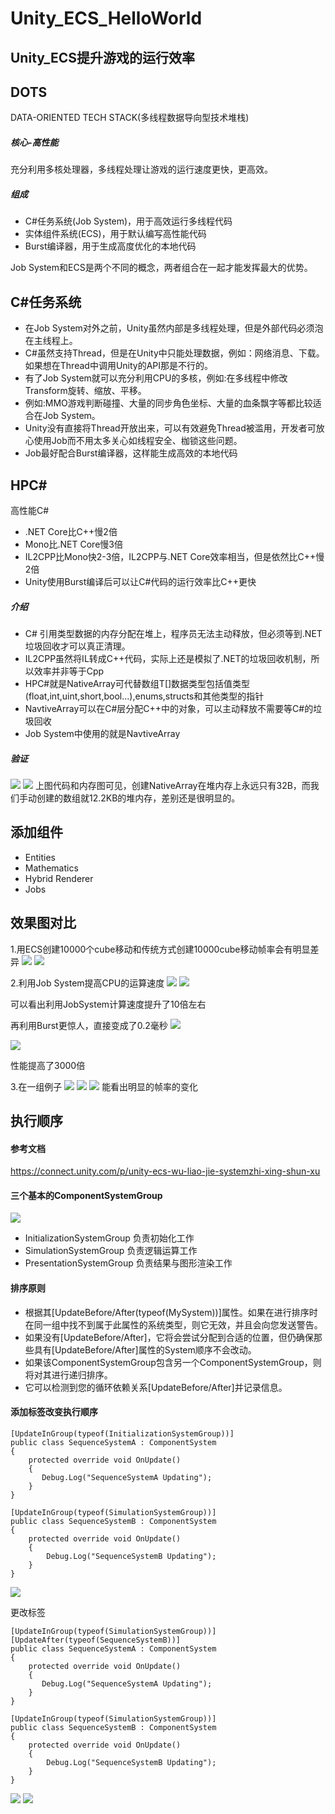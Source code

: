 # Unity_ECS_HelloWorld
## Unity_ECS提升游戏的运行效率

## DOTS
DATA-ORIENTED TECH STACK(多线程数据导向型技术堆栈)

##### 核心-高性能
充分利用多核处理器，多线程处理让游戏的运行速度更快，更高效。

##### 组成
* C#任务系统(Job System)，用于高效运行多线程代码
* 实体组件系统(ECS)，用于默认编写高性能代码
* Burst编译器，用于生成高度优化的本地代码

Job System和ECS是两个不同的概念，两者组合在一起才能发挥最大的优势。

## C#任务系统
* 在Job System对外之前，Unity虽然内部是多线程处理，但是外部代码必须泡在主线程上。
* C#虽然支持Thread，但是在Unity中只能处理数据，例如：网络消息、下载。如果想在Thread中调用Unity的API那是不行的。
* 有了Job System就可以充分利用CPU的多核，例如:在多线程中修改Transform旋转、缩放、平移。
* 例如:MMO游戏判断碰撞、大量的同步角色坐标、大量的血条飘字等都比较适合在Job System。
* Unity没有直接将Thread开放出来，可以有效避免Thread被滥用，开发者可放心使用Job而不用太多关心如线程安全、枷锁这些问题。
* Job最好配合Burst编译器，这样能生成高效的本地代码

## HPC#
高性能C#
* .NET Core比C++慢2倍
* Mono比.NET Core慢3倍
* IL2CPP比Mono快2-3倍，IL2CPP与.NET Core效率相当，但是依然比C++慢2倍
* Unity使用Burst编译后可以让C#代码的运行效率比C++更快

##### 介绍
* C# 引用类型数据的内存分配在堆上，程序员无法主动释放，但必须等到.NET垃圾回收才可以真正清理。
* IL2CPP虽然将IL转成C++代码，实际上还是模拟了.NET的垃圾回收机制，所以效率并非等于Cpp
* HPC#就是NativeArray<T>可代替数组T[]数据类型包括值类型(float,int,uint,short,bool...),enums,structs和其他类型的指针
* NavtiveArray可以在C#层分配C++中的对象，可以主动释放不需要等C#的垃圾回收
* Job System中使用的就是NavtiveArray

##### 验证
![](效果图/14.png)
![](效果图/15.png)
上图代码和内存图可见，创建NativeArray在堆内存上永远只有32B，而我们手动创建的数组就12.2KB的堆内存，差别还是很明显的。

## 添加组件
* Entities
* Mathematics
* Hybrid Renderer
* Jobs

## 效果图对比
1.用ECS创建10000个cube移动和传统方式创建10000cube移动帧率会有明显差异
![](效果图/1.png)
![](效果图/2.png)

2.利用Job System提高CPU的运算速度
![](效果图/3.png)
![](效果图/4.png)

可以看出利用JobSystem计算速度提升了10倍左右

再利用Burst更惊人，直接变成了0.2毫秒
![](效果图/5.png)

![](效果图/6.jpg)

性能提高了3000倍

3.在一组例子
![](效果图/7.png)
![](效果图/8.png)
![](效果图/9.png)
能看出明显的帧率的变化

## 执行顺序
#### 参考文档
https://connect.unity.com/p/unity-ecs-wu-liao-jie-systemzhi-xing-shun-xu

#### 三个基本的ComponentSystemGroup
![](效果图/10.png)

* InitializationSystemGroup 负责初始化工作
* SimulationSystemGroup  负责逻辑运算工作
* PresentationSystemGroup 负责结果与图形渲染工作

#### 排序原则
* 根据其[UpdateBefore/After(typeof(MySystem))]属性。如果在进行排序时在同一组中找不到属于此属性的系统类型，则它无效，并且会向您发送警告。
* 如果没有[UpdateBefore/After]，它将会尝试分配到合适的位置，但仍确保那些具有[UpdateBefore/After]属性的System顺序不会改动。
* 如果该ComponentSystemGroup包含另一个ComponentSystemGroup，则将对其进行递归排序。
* 它可以检测到您的循环依赖关系[UpdateBefore/After]并记录信息。

#### 添加标签改变执行顺序
```
[UpdateInGroup(typeof(InitializationSystemGroup))]
public class SequenceSystemA : ComponentSystem
{
    protected override void OnUpdate()
    {
       Debug.Log("SequenceSystemA Updating");
    }
}
```

```
[UpdateInGroup(typeof(SimulationSystemGroup))]
public class SequenceSystemB : ComponentSystem
{
    protected override void OnUpdate()
    {
        Debug.Log("SequenceSystemB Updating");
    }
}
```
![](效果图/11.png)

更改标签
```
[UpdateInGroup(typeof(SimulationSystemGroup))]
[UpdateAfter(typeof(SequenceSystemB))]
public class SequenceSystemA : ComponentSystem
{
    protected override void OnUpdate()
    {
       Debug.Log("SequenceSystemA Updating");
    }
}
```

```
[UpdateInGroup(typeof(SimulationSystemGroup))]
public class SequenceSystemB : ComponentSystem
{
    protected override void OnUpdate()
    {
        Debug.Log("SequenceSystemB Updating");
    }
}
```
![](效果图/12.png)
![](效果图/13.png)
